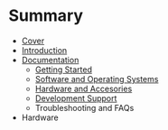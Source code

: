 # Summary

* [Cover](README.md)
* [Introduction](documentation/Introduction.md)
* [Documentation](documentation/Documentation.md)
   * [Getting Started](documentation/GettingStarted.md)
   * [Software and Operating Systems](documentation/SoftwareAndOperatingSystems.md)
   * [Hardware and Accesories](documentation/HardwareAndAccesories.md)
   * [Development Support](documentation/DevelopmentSupport.md)
   * Troubleshooting and FAQs
* Hardware

